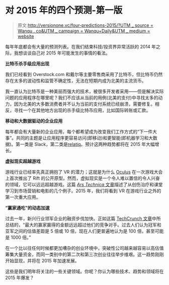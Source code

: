 # 对 2015 年的四个预测-第一版

> 原文:[http://versionone.vc/four-predictions-2015/?UTM _ source = Wanqu . co&UTM _ campaign = Wanqu+Daily&UTM _ medium = website](http://versionone.vc/four-predictions-2015/?utm_source=wanqu.co&utm_campaign=Wanqu+Daily&utm_medium=website)

每年年底都会有大量的预测列表。在我们结束科技/投资界异常活跃的 2014 年之际，我想谈谈自己对 2015 年可能发生的事情的看法。

**比特币杀手级应用出现**

我们已经看到 Overstock.com 和戴尔等主要零售商采用了比特币，但比特币仍然存在太多的波动性和监管不确定性，无法在短期内成为北美的主流货币。

我一直认为比特币是一种美丽而强大的技术，被很多开发者采用——但是解决实际问题的应用程序在哪里呢？我们不应该从当前的用例(北美的支付)中寻找太多的动力，因为北美的大多数消费者并不认为当前的支付系统已经崩溃，需要修复。相反，寻找一个在其他地方出现的杀手级比特币应用，比如国际转账或汇款。

**移动和大数据驱动的企业应用**

每年都会有大量新的企业应用，每个都希望成为改变我们工作方式的“下一件大事”。共同的主题是让应用程序更容易访问(即移动)和更智能(即机器学习和大数据)。第一类是 Slack，第二类是[relatiq](http://www.relateiq.com/ "RelateIQ")。预计这两种趋势都将在 2015 年大幅增长。

**虚拟现实超越游戏**

游戏行业已经率先真正拥抱了 VR 的潜力；这就是为什么 [Oculus](http://oculusvr.com/ "Oculus Rift") 在一次游戏大会上首次推出了 Rift 的公开原型。然而，虚拟现实是一个令人难以置信的令人兴奋的领域，它可以远远超越游戏。这篇 [*Ars Technica* 文章](http://arstechnica.com/gaming/2014/10/beyond-oculus-the-vr-boom-is-everywhere-from-classrooms-to-therapy-couches/)描述了从创伤治疗和课堂学习到市场营销和电影的几个例子。2015 年，我们将看到 VR 在游戏行业之外的第一次重大应用。

**“赢家通吃”的动态加速**

过去一年，新兴行业领军企业的融资步伐加快。正如这篇 [TechCrunch 文章](http://techcrunch.com/2014/11/02/fundraising-acceleration-is-the-new-vc-investment-thesis/)中所总结的，“最大的赢家赢得的金额远远超过他们的竞争对手。过去人们认为冠军和亚军之间的估值差距是 5 倍或 10 倍，现在人们更普遍地认为是 100 倍，甚至可能是 1000 倍。”

在一个比以往任何时候都更加嘈杂的创业环境中，突破性公司越来越容易以高估值筹集大量资金，而同一类别中的第二次和第三次创业往往举步维艰。这一趋势刚刚开始显现，并将在 2015 年加速发展。

这些是我们明年将关注的一些关键领域。你呢？你认为哪些技术、趋势和领域将在 2015 年爆发？